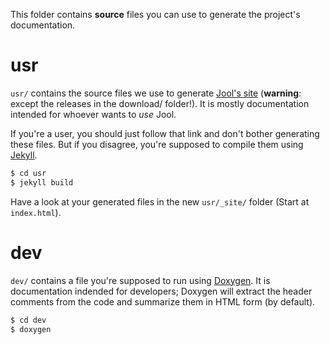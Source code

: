 This folder contains **source** files you can use to generate the project's documentation.

# usr

`usr/` contains the source files we use to generate [Jool's site](https://www.jool.mx) (**warning**: except the releases in the download/ folder!). It is mostly documentation intended for whoever wants to *use* Jool.

If you're a user, you should just follow that link and don't bother generating these files. But if you disagree, you're supposed to compile them using [Jekyll](http://jekyllrb.com/).

```bash
$ cd usr
$ jekyll build
```

Have a look at your generated files in the new `usr/_site/` folder (Start at `index.html`).

# dev

`dev/` contains a file you're supposed to run using [Doxygen](http://www.stack.nl/~dimitri/doxygen/). It is documentation indended for developers; Doxygen will extract the header comments from the code and summarize them in HTML form (by default).

```bash
$ cd dev
$ doxygen
```

